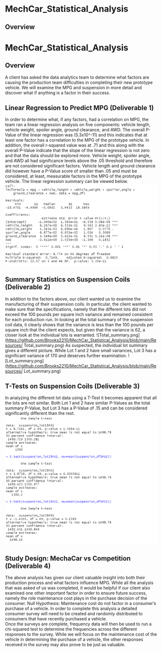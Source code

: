 # MechCar_Statistical_Analysis

## Overview 

# MechCar_Statistical_Analysis
## Overview 
A client has asked the data analytics team to determine what factors are causing the production team difficulties in completing their new prototype vehicle. We will examine the MPG and suspension in more detail and discover what if anything is a factor in their success. 
## Linear Regression to Predict MPG (Deliverable 1)
In order to determine what, if any factors, had a correlation on MPG, the team ran a linear regression analysis on five components: vehicle length, vehicle weight, spoiler angle, ground clearance, and AWD. The overall P-Value of the linear regression was (5.3x10^-11) and this indicates that at least one factor has a correlation to the MPG of the prototype vehicle. In addition, the overall r-squared value was at .71 and this along with the overall P-Value indicate that the slope of the linear regression is not zero and that the data should be explored more.
Vehicle weight, spoiler angle, and AWD all had significance levels above the .05 threshold and therefore are not considered significant factors. Vehicle length and ground clearance did however have a P-Value score of smaller than .05 and must be considered, at least, measurable factors in the MPG of the prototype vehicle. The linear regression summary can be viewed below.
![Linear_regression.png](https://github.com/Brooks2210/MechCar_Statistical_Analysis/blob/main/Resources/Linear_regression.png)
## Summary Statistics on Suspension Coils (Deliverable 2)
In addition to the factors above, our client wanted us to examine the manufacturing of their suspension coils. In particular, the client wanted to make sure that the specifications, namely that the different lots did not exceed the 100 pounds per square inch variance and remained consistent for each production run.
In looking at the total summary of the suspension coil data, it clearly shows that the variance is less than the 100 pounds per square inch that the client expects, but given that the variance is 62, a closer look at the individual lots is warranted.
![Total_summary.png](https://github.com/Brooks2210/MechCar_Statistical_Analysis/blob/main/Resources/ Total_summary.png)
As suspected, the individual lot summary gives a different picture. While Lot 1 and 2 have small variances, Lot 3 has a significant variance of 170 and deserves further examination.
![Lot_summary.png](https://github.com/Brooks2210/MechCar_Statistical_Analysis/blob/main/Resources/ Lot_summary.png)
## T-Tests on Suspension Coils (Deliverable 3)
In analyzing the different lot data using a T-Test it becomes apparent that all the lots are not similar. Both Lot 1 and 2 have similar P-Values as the total summary P-Value, but Lot 3 has a P-Value of .15 and can be considered significantly different than the rest.
![Lot_1_2_3_t_test.png](https://github.com/Brooks2210/MechCar_Statistical_Analysis/blob/main/Resources/Lot_1_2_3_t_test.png)
## Study Design: MechaCar vs Competition (Deliverable 4)
The above analysis has given our client valuable insight into both their production process and what factors influence MPG. While all the analysis that was asked of us was completed, it would be helpful if our client also examined one other important factor in order to ensure future success, namely the role maintenance cost plays in the purchase decision of the consumer. 
Null Hypothesis: Maintenance cost do not factor in a consumer’s purchase of a vehicle.
In order to complete this analysis a detailed consumer survey will need to be created and randomly distributed to consumers that have recently purchased a vehicle.  
Once the surveys are complete, frequency data will then be used to run a chi-squared test to determine the frequencies across the different responses to the survey. While we will focus on the maintenance cost of the vehicle in determining the purchase of a vehicle, the other responses received in the survey may also prove to be just as valuable.
